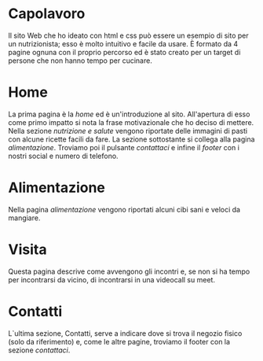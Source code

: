 # Capolavoro
Il sito Web che ho ideato con html e css può essere un esempio di sito per un nutrizionista; esso è molto intuitivo e facile da usare.
È formato da 4 pagine ognuna con il proprio percorso ed è stato creato per un target di persone che non hanno tempo per cucinare.
# Home
La prima pagina è la _home_ ed è un'introduzione al sito.
All'apertura di esso come primo impatto si nota la frase motivazionale che ho deciso di mettere.
Nella sezione _nutrizione e salute_ vengono riportate delle immagini di pasti con alcune ricette facili da fare.
La sezione sottostante si collega alla pagina _alimentazione_.
Troviamo poi il pulsante _contattaci_ e infine il _footer_ con i nostri social e numero di telefono.
# Alimentazione
Nella pagina _alimentazione_ vengono riportati alcuni cibi sani e veloci da mangiare.
# Visita
Questa pagina descrive come avvengono gli incontri e, se non si ha tempo per incontrarsi da vicino, di incontrarsi in una videocall su meet.
# Contatti
L`ultima sezione, Contatti, serve a indicare dove si trova il negozio fisico (solo da riferimento) e, come le altre pagine, troviamo il footer con la sezione _contattaci_.
